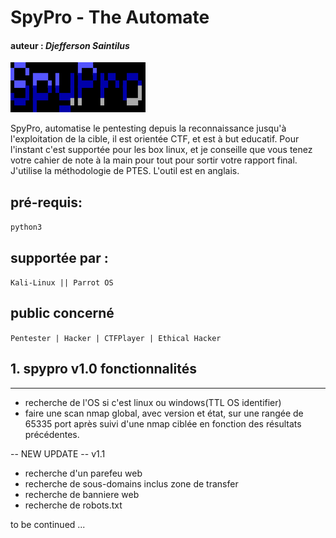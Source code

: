 # SpyPro - The Automate
#### auteur : *Djefferson Saintilus*
![image](./config/bannerOfficial.svg)

SpyPro, automatise le pentesting depuis la reconnaissance jusqu'à l'exploitation
de la cible, il est orientée CTF, et est à but educatif. Pour l'instant c'est supportée 
pour les box linux, et je conseille que vous tenez votre cahier de note à la main pour tout 
pour sortir votre rapport final. J'utilise la méthodologie de PTES. L'outil est en anglais.

 ## pré-requis: 
`python3`

## supportée par :
`Kali-Linux || Parrot OS`

## public concerné
`Pentester | Hacker | CTFPlayer | Ethical Hacker`


## 1. spypro v1.0 fonctionnalités
_______________________________________________________
- recherche de l'OS si c'est linux ou windows(TTL OS identifier)
- faire une scan nmap global, avec version et état, sur une rangée de 65335 port après
suivi d'une nmap ciblée en fonction des résultats précédentes.

-- NEW UPDATE -- v1.1
- recherche d'un parefeu web
- recherche de sous-domains inclus zone de transfer
- recherche de banniere web 
- recherche de robots.txt 

to be continued ...
